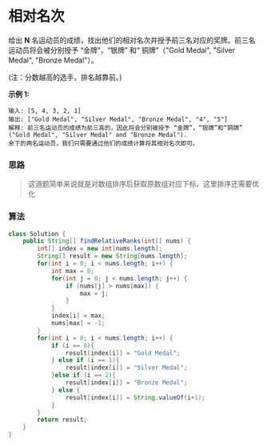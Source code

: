 # 相对名次

给出 **N** 名运动员的成绩，找出他们的相对名次并授予前三名对应的奖牌。前三名运动员将会被分别授予 “金牌”，“银牌” 和“ 铜牌”（"Gold Medal", "Silver Medal", "Bronze Medal"）。

(注：分数越高的选手，排名越靠前。)

**示例 1:**

```
输入: [5, 4, 3, 2, 1]
输出: ["Gold Medal", "Silver Medal", "Bronze Medal", "4", "5"]
解释: 前三名运动员的成绩为前三高的，因此将会分别被授予 “金牌”，“银牌”和“铜牌” ("Gold Medal", "Silver Medal" and "Bronze Medal").
余下的两名运动员，我们只需要通过他们的成绩计算将其相对名次即可。
```

### 思路

> 这道题简单来说就是对数组排序后获取原数组对应下标，这里排序还需要优化

### 算法

```java
class Solution {
    public String[] findRelativeRanks(int[] nums) {
        int[] index = new int[nums.length];
        String[] result = new String[nums.length];
        for(int i = 0; i < nums.length; i++) {
            int max = 0;
            for(int j = 0; j < nums.length; j++) {
                if (nums[j] > nums[max]) {
                    max = j;
                }
            }
            index[i] = max;
            nums[max] = -1;
        }
        for(int i = 0; i < nums.length; i++) {
            if (i == 0){
                result[index[i]] = "Gold Medal";
            } else if (i == 1){
                result[index[i]] = "Silver Medal";
            }else if (i == 2){
                result[index[i]] = "Bronze Medal";
            } else {
                result[index[i]] = String.valueOf(i+1);
            }
        }
        return result;
    }
}
```

